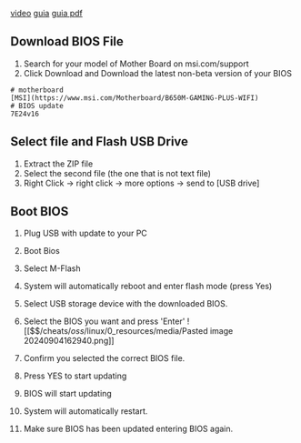 [video](https://www.youtube.com/watch?v=sKMub20CUNI) 
[guia](https://www.msi.com/support/technical_details/DT_BIOS_Update)
[guia pdf](https://storage-asset.msi.com/files/pdf/How_to_flash_the_BIOS.pdf)

## Download BIOS File

1. Search for your model of Mother Board on msi.com/support
2. Click Download and Download the latest non-beta version of your BIOS

``` 
# motherboard
[MSI](https://www.msi.com/Motherboard/B650M-GAMING-PLUS-WIFI) 
# BIOS update 
7E24v16
```

## Select file and Flash USB Drive

1. Extract the ZIP file
2. Select the second file (the one that is not text file)
3. Right Click -> right click -> more options -> send to [USB drive]

## Boot BIOS

1. Plug USB with update to your PC
2. Boot Bios
3. Select M-Flash
4. System will automatically reboot and enter flash mode (press Yes)
5. Select USB storage device with the downloaded BIOS.
6. Select the BIOS you want and press 'Enter' 
![[$$$/$cheats/$oss/$linux/0_resources/media/Pasted image 20240904162940.png]]

7. Confirm you selected the correct BIOS file. 
8. Press YES to start updating
9. BIOS will start updating
10. System will automatically restart. 
11. Make sure BIOS has been updated entering BIOS again. 